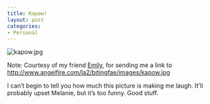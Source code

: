 ```yaml
---
title: Kapow!
layout: post
categories:
- Personal
---
```

![kapow.jpg][1]

Note: Courtesy of my friend [Emily][2], for sending me a link to <http://www.angelfire.com/la2/bitingfae/images/kapow.jpg>

I can’t begin to tell you how much this picture is making me laugh. It’ll probably upset Melanie, but it’s too funny. Good stuff.

 [1]: http://www.randomthink.net/pictures/kapow.jpg
 [2]: http://www.livejournal.com/users/lunerenne